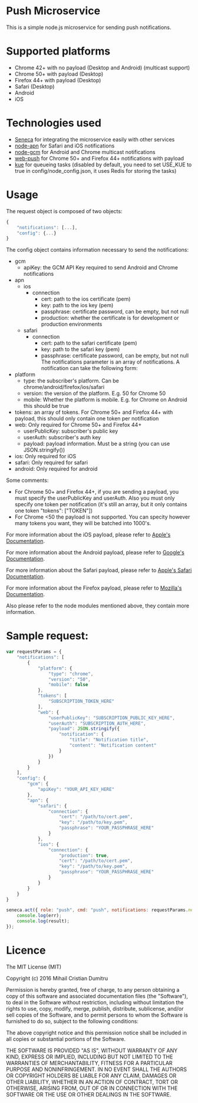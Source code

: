 # Push Microservice

This is a simple node.js microservice for sending push notifications.

# Supported platforms
- Chrome 42+ with no payload (Desktop and Android) (multicast support)
- Chrome 50+ with payload (Desktop)
- Firefox 44+ with payload (Desktop)
- Safari (Desktop)
- Android
- iOS

# Technologies used
- [Seneca][seneca] for integrating the microservice easily with other services
- [node-apn][node-apn] for Safari and iOS notifications
- [node-gcm][node-gcm] for Android and Chrome multicast notifications
- [web-push][web-push] for Chrome 50+ and Firefox 44+ notifications with payload
- [kue][kue] for queueing tasks (disabled by default, you need to set USE_KUE to true in config/node_config.json, it uses Redis for storing the tasks)

# Usage
The request object is composed of two objects:
```javascript
{
    "notifications": [...],
    "config": {...}
}
```

The config object contains information necessary to send the notifications:
- gcm
    - apiKey: the GCM API Key required to send Android and Chrome notifications
- apn
    - ios
        - connection
            - cert: path to the ios certificate (pem)
            - key: path to the ios key (pem)
            - passphrase: certificate password, can be empty, but not null
            - production: whether the certificate is for development or production environments
    - safari
        - connection
            - cert: path to the safari certificate (pem)
            - key: path to the safari key (pem)
            - passphrase: certificate password, can be empty, but not null
The notifications parameter is an array of notifications. A notification can take the following form:
- platform
    - type: the subscriber's platform. Can be chrome/android/firefox/ios/safari
    - version: the version of the platform. E.g. 50 for Chrome 50
    - mobile: Whether the platform is mobile. E.g. for Chrome on Android this should be true
- tokens: an array of tokens. For Chrome 50+ and Firefox 44+ with payload, this should only contain one token per notification
- web: Only required for Chrome 50+ and Firefox 44+
    - userPublicKey: subscriber's public key
    - userAuth: subscriber's auth key
    - payload: payload information. Must be a string (you can use JSON.stringify())
- ios: Only required for iOS
- safari: Only required for safari
- android: Only required for android

Some comments:
- For Chrome 50+ and Firefox 44+, if you are sending a payload, you must specify the userPublicKey and userAuth. Also you must only specify one token per notification (it's still an array, but it only contains one token "tokens": ["TOKEN"])
- For Chrome <50 the payload is not supported. You can specity however many tokens you want, they will be batched into 1000's.

For more information about the iOS payload, please refer to [Apple's Documentation][apple-ios-doc].

For more information about the Android payload, please refer to [Google's Documentation][google-android-doc].

For more information about the Safari payload, please refer to [Apple's Safari Documentation][apple-safari-doc].

For more information about the Firefox payload, please refer to [Mozilla's Documentation][mozilla-doc].

Also please refer to the node modules mentioned above, they contain more information.

# Sample request:
```javascript
var requestParams = {
    "notifications": [
        {
            "platform": {
                "type": "chrome",
                "version": "50",
                "mobile": false
            },
            "tokens": [
                "SUBSCRIPTION_TOKEN_HERE"
            ],
            "web": {
                "userPublicKey": "SUBSCRIPTION_PUBLIC_KEY_HERE",
                "userAuth": "SUBSCRIPTION_AUTH_HERE",
                "payload": JSON.stringify({
                    "notification": {
                        "title": "Notification title",
                        "content": "Notification content"
                    }
                })
            }
        }
    ],
    "config": {
        "gcm": {
            "apiKey": "YOUR_API_KEY_HERE"
        },
        "apn": {
            "safari": {
                "connection": {
                    "cert": "/path/to/cert.pem",
                    "key": "/path/to/key.pem",
                    "passphrase": "YOUR_PASSPHRASE_HERE"
                }
            },
            "ios": {
                "connection": {
                    "production": true,
                    "cert": "/path/to/cert.pem",
                    "key": "/path/to/key.pem",
                    "passphrase": "YOUR_PASSPHRASE_HERE"
                }
            }
        }
    }
}

seneca.act({ role: "push", cmd: "push", notifications: requestParams.notifications, config: requestParams.config }, function (err, result) {
    console.log(err);
    console.log(result);
});
```

# Licence

The MIT License (MIT)

Copyright (c) 2016 Mihail Cristian Dumitru

Permission is hereby granted, free of charge, to any person obtaining a copy
of this software and associated documentation files (the "Software"), to deal
in the Software without restriction, including without limitation the rights
to use, copy, modify, merge, publish, distribute, sublicense, and/or sell
copies of the Software, and to permit persons to whom the Software is
furnished to do so, subject to the following conditions:

The above copyright notice and this permission notice shall be included in all
copies or substantial portions of the Software.

THE SOFTWARE IS PROVIDED "AS IS", WITHOUT WARRANTY OF ANY KIND, EXPRESS OR
IMPLIED, INCLUDING BUT NOT LIMITED TO THE WARRANTIES OF MERCHANTABILITY,
FITNESS FOR A PARTICULAR PURPOSE AND NONINFRINGEMENT. IN NO EVENT SHALL THE
AUTHORS OR COPYRIGHT HOLDERS BE LIABLE FOR ANY CLAIM, DAMAGES OR OTHER
LIABILITY, WHETHER IN AN ACTION OF CONTRACT, TORT OR OTHERWISE, ARISING FROM,
OUT OF OR IN CONNECTION WITH THE SOFTWARE OR THE USE OR OTHER DEALINGS IN THE
SOFTWARE.

[seneca]: <https://github.com/senecajs/seneca>
[node-apn]: <https://github.com/argon/node-apn>
[node-gcm]: <https://github.com/ToothlessGear/node-gcm>
[web-push]: <https://github.com/marco-c/web-push>
[apple-ios-doc]: <https://developer.apple.com/library/ios/documentation/NetworkingInternet/Conceptual/RemoteNotificationsPG/Chapters/TheNotificationPayload.html>
[apple-safari-doc]: <https://developer.apple.com/library/mac/documentation/NetworkingInternet/Conceptual/NotificationProgrammingGuideForWebsites/PushNotifications/PushNotifications.html>
[google-android-doc]: <https://developers.google.com/cloud-messaging/http-server-ref#downstream-http-messages-json>
[mozilla-doc]: <https://developer.mozilla.org/ro/docs/Web/API/Push_API/Using_the_Push_API#Sending_chat_messages>
[kue]: <https://github.com/Automattic/kue>
